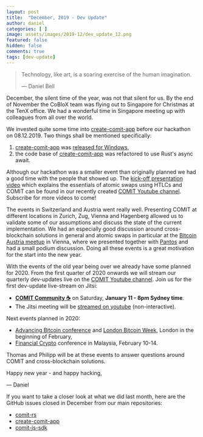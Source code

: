 ```yaml
---
layout: post
title:  "December, 2019 - Dev Update"
author: daniel
categories: [ ]
image: assets/images/2019-12/dev_update_12.png
featured: false
hidden: false
comments: true
tags: [dev-update]
---
```


> Technology, like art, is a soaring exercise of the human imagination.
>
> — Daniel Bell

December, the silent time of the year, was not that silent for us.
By the end of November the CoBloX team was flying out to Singapore for Christmas at the TenX office. 
We had a wonderful time in Singapore meeting up with colleagues from all over the world. 

<!--truncate-->

We invested quite some time into [create-comit-app](https://github.com/comit-network/create-comit-app) before our hackathon on 08.12.2019.
Two things shall be mentioned specifically:
1. [create-comit-app](https://github.com/comit-network/create-comit-app) was [released for Windows](https://github.com/comit-network/create-comit-app/releases),
2. the code base of [create-comit-app](https://github.com/comit-network/create-comit-app) was refactored to use Rust's async await. 

Although our hackathon was a smaller event than originally planned we had a good time with the people that showed up. 
The [kick-off presentation video](https://youtu.be/vjxZTRtgWg8) which explains the essentials of atomic swaps using HTLCs and COMIT can be found in our recently created [COMIT Youtube channel](https://www.youtube.com/channel/UCGfRErNHqtEn62HJz56UiLQ). 
Subscribe for more videos to come!

The events in Switzerland and Austria went really well. 
Presenting COMIT at different locations in Zurich, Zug, Vienna and Hagenberg allowed us to validate some of our assumptions and discuss the state of the current implementation.
We had an especially good discussion around cross-blockchain solutions in general and atomic swaps in particular at the [Bitcoin Austria meetup](https://www.meetup.com/Bitcoin-Austria/events/266381417/) in Vienna, where we presented together with [Pantos](https://pantos.io/) and had a small podium discussion. 
Doing all these events is a great motivation for the start into the new year.

With the events of the old year being over we already have some planned for 2020.
From the first quarter of 2020 onwards we will stream our quarterly dev-updates live on the [COMIT Youtube channel](https://www.youtube.com/channel/UCGfRErNHqtEn62HJz56UiLQ).
Join us for the first dev-update live-stream on Jitsi:
* **[COMIT Community ☕️](https://meet.jit.si/COMIT-Community-Coffee-01-2020)** on Saturday, **January 11 - 8pm Sydney time**.
* The Jitsi meeting will be [streamed on youtube](https://www.youtube.com/watch?v=zo2-6XPB1M4) (non-interactive).

Next events planned in 2020:
* [Advancing Bitcoin conference](https://www.advancingbitcoin.com/) and [London Bitcoin Week](http://www.londonbitcoinweek.com/), London in the beginning of February,
* [Financial Crypto](http://fc20.ifca.ai/cfp.html) conference in Malaysia, February 10-14.

Thomas and Philipp will be at these events to answer questions around COMIT and cross-blockchain solutions. 

Happy new year - and happy hacking,

— Daniel

If you want to take a closer look at what we did last month, here are the GitHub issues closed in December from our main repositories:

- [comit-rs](https://github.com/comit-network/comit-rs/issues?utf8=%E2%9C%93&q=is%3Aissue+sort%3Aupdated-desc+closed%3A2019-12-01..2019-12-31)
- [create-comit-app](https://github.com/comit-network/create-comit-app/issues?utf8=%E2%9C%93&q=is%3Aissue+sort%3Aupdated-desc+closed%3A2019-12-01..2019-12-31)
- [comit-js-sdk](https://github.com/comit-network/comit-js-sdk/issues?utf8=%E2%9C%93&q=is%3Aissue+sort%3Aupdated-desc+closed%3A2019-12-01..2019-12-31)
